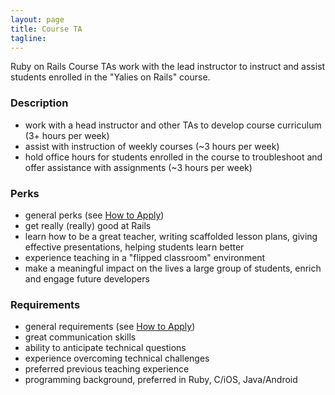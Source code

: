 ```yaml
---
layout: page
title: Course TA
tagline:
---
```


Ruby on Rails Course TAs work with the lead instructor to instruct and assist students enrolled in the "Yalies on Rails" course.

### Description
* work with a head instructor and other TAs to develop course curriculum (3+ hours per week)
* assist with instruction of weekly courses (~3 hours per week)
* hold office hours for students enrolled in the course to troubleshoot and offer assistance with assignments (~3 hours per week)

### Perks
* general perks (see [How to Apply](/apply.html))
* get really (really) good at Rails
* learn how to be a great teacher, writing scaffolded lesson plans, giving effective presentations, helping students learn better
* experience teaching in a "flipped classroom" environment
* make a meaningful impact on the lives a large group of students, enrich and engage future developers

### Requirements
* general requirements (see [How to Apply](/apply.html))
* great communication skills
* ability to anticipate technical questions
* experience overcoming technical challenges
* preferred previous teaching experience
* programming background, preferred in Ruby, C/iOS, Java/Android
